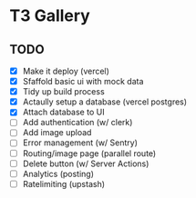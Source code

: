 # T3 Gallery

## TODO

- [x] Make it deploy (vercel)
- [x] Sfaffold basic ui with mock data
- [x] Tidy up build process
- [x] Actaully setup a database (vercel postgres)
- [x] Attach database to UI
- [ ] Add authentication (w/ clerk)
- [ ] Add image upload
- [ ] Error management (w/ Sentry)
- [ ] Routing/image page (parallel route)
- [ ] Delete button (w/ Server Actions)
- [ ] Analytics (posting)
- [ ] Ratelimiting (upstash)
